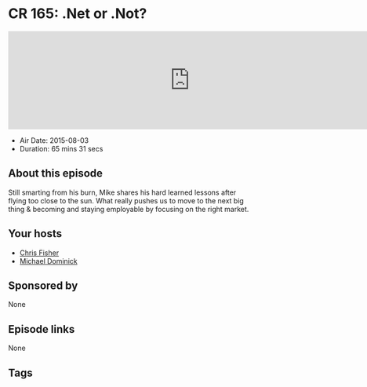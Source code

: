 # CR 165: .Net or .Not?

<iframe src="https://player.fireside.fm/v2/MLf2ZzhC+pb4t_wWy?theme=dark" width="740" height="200" frameborder="0" scrolling="no"></iframe>

* Air Date: 2015-08-03
* Duration: 65 mins 31 secs

## About this episode

Still smarting from his burn, Mike shares his hard learned lessons after flying too close to the sun. What really pushes us to move to the next big thing & becoming and staying employable by focusing on the right market.

## Your hosts
* [Chris Fisher](https://coder.show/hosts/chrislas)
* [Michael Dominick](https://coder.show/hosts/michael)

## Sponsored by

None



## Episode links

None



## Tags

